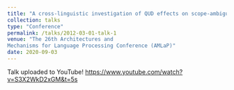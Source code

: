 ```yaml
---
title: "A cross-linguistic investigation of QUD effects on scope-ambiguity resolution"
collection: talks
type: "Conference"
permalink: /talks/2012-03-01-talk-1
venue: "The 26th Architectures and
Mechanisms for Language Processing Conference (AMLaP)"
date: 2020-09-03
---
```


Talk uploaded to YouTube! https://www.youtube.com/watch?v=S3X2WkD2xGM&t=5s
